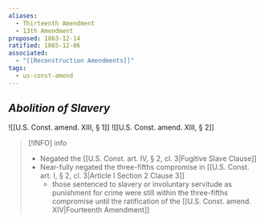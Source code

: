 ```yaml
---
aliases:
  - Thirteenth Amendment
  - 13th Amendment
proposed: 1863-12-14
ratified: 1865-12-06
associated:
  - "[[Reconstruction Amendments]]"
tags:
  - us-const-amend
---
```

## *Abolition of Slavery*

![[U.S. Const. amend. XIII, § 1]]
![[U.S. Const. amend. XIII, § 2]]

> [!INFO] info
> - Negated the [[U.S. Const. art. IV, § 2, cl. 3|Fugitive Slave Clause]]
> - Near-fully negated the three-fifths compromise in [[U.S. Const. art. I, § 2, cl. 3|Article I Section 2 Clause 3]]
> 	- those sentenced to slavery or involuntary servitude as punishment for crime were still within the three-fifths compromise until the ratification of the [[U.S. Const. amend. XIV|Fourteenth Amendment]]

